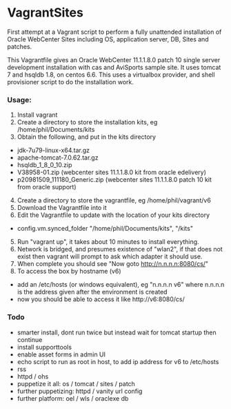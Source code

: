 # VagrantSites
First attempt at a Vagrant script to perform a fully unattended installation of Oracle WebCenter Sites including OS, application server, DB, Sites and patches.

This Vagrantfile gives an Oracle WebCenter 11.1.1.8.0 patch 10 single server development installation with cas and AviSports sample site. It uses tomcat 7 and hsqldb 1.8, on centos 6.6. This uses  a virtualbox provider, and shell provisioner script to do the installation work.

### Usage:

1. Install vagrant
2. Create a directory to store the installation kits, eg /home/phil/Documents/kits
3. Obtain the following, and put in the kits directory
  * jdk-7u79-linux-x64.tar.gz
  * apache-tomcat-7.0.62.tar.gz
  * hsqldb_1_8_0_10.zip
  * V38958-01.zip (webcenter sites 11.1.1.8.0 kit from oracle edelivery)
  * p20981509_111180_Generic.zip (webcenter sites 11.1.1.8.0 patch 10 kit from oracle support)
4. Create a directory to store the vagrantfile, eg /home/phil/vagrant/v6
5. Download the Vagrantfile into it
6. Edit the Vagrantfile to update with the location of your kits directory
  * config.vm.synced_folder "/home/phil/Documents/kits", "/kits"
5. Run "vagrant up", it takes about 10 minutes to install everything.
6. Network is bridged, and presumes existence of "wlan2", if that does not exist then vagrant will prompt to ask which adapter it should use.
7. When complete you should see "Now goto http://n.n.n.n:8080/cs/"
8. To access the box by hostname (v6)
  * add an /etc/hosts (or windows equivalent), eg "n.n.n.n v6" where n.n.n.n is the address given after the environment is created
  * now you should be able to access it like http://v6:8080/cs/

### Todo


* smarter install, dont run twice but instead wait for tomcat startup then continue
* install supporttools
* enable asset forms in admin UI
* echo script to run as root in host, to add ip address for v6 to /etc/hosts
* rss
* httpd / ohs
* puppetize it all: os / tomcat / sites / patch
* further puppetizing: httpd / vanity url config
* further platform: oel / wls / oraclexe db
